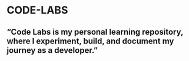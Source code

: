 # CODE-LABS

## “Code Labs is my personal learning repository, where I experiment, build, and document my journey as a developer.”